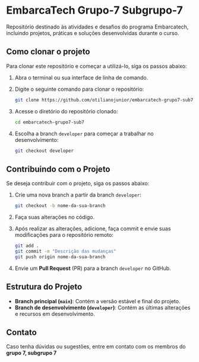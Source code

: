 # EmbarcaTech Grupo-7 Subgrupo-7  
Repositório destinado às atividades e desafios do programa Embarcatech, incluindo projetos, práticas e soluções desenvolvidas durante o curso.

## Como clonar o projeto  

Para clonar este repositório e começar a utilizá-lo, siga os passos abaixo:  

1. Abra o terminal ou sua interface de linha de comando.  
2. Digite o seguinte comando para clonar o repositório:

   ```bash
   git clone https://github.com/otilianojunior/embarcatech-grupo7-sub7.git
   ```

3. Acesse o diretório do repositório clonado:

   ```bash
   cd embarcatech-grupo7-sub7
   ```

4. Escolha a branch `developer` para começar a trabalhar no desenvolvimento:

   ```bash
   git checkout developer
   ```

## Contribuindo com o Projeto  

Se deseja contribuir com o projeto, siga os passos abaixo:

1. Crie uma nova branch a partir da branch `developer`:

   ```bash
   git checkout -b nome-da-sua-branch
   ```

2. Faça suas alterações no código.

3. Após realizar as alterações, adicione, faça commit e envie suas modificações para o repositório remoto:

   ```bash
   git add .
   git commit -m "Descrição das mudanças"
   git push origin nome-da-sua-branch
   ```

4. Envie um **Pull Request** (PR) para a branch `developer` no GitHub.  

## Estrutura do Projeto  

- **Branch principal (`main`)**: Contém a versão estável e final do projeto.  
- **Branch de desenvolvimento (`developer`)**: Contém as últimas alterações e recursos em desenvolvimento.  

## Contato  

Caso tenha dúvidas ou sugestões, entre em contato com os membros do **grupo 7, subgrupo 7**
